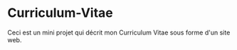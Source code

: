 # Curriculum-Vitae
Ceci est un mini projet qui décrit mon Curriculum Vitae sous forme d'un site web.
